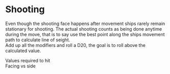 # Shooting

Even though the shooting face happens after movement ships rarely remain stationary for shooting. The actual shooting counts as being done anytime during the move, that is to say use the best point along the ships movement path to calculate line of seight.  
Add up all the modifiers and roll a D20, the goal is to roll above the calculated value.

Values required to hit  
Facing vs side
